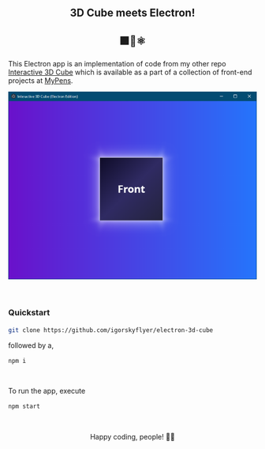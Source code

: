 <h2 align="center">3D Cube meets Electron!</h2>
<h2 align="center">🟪🤝⚛</h2>

This Electron app is an implementation of code from my other repo [Interactive 3D Cube](https://github.com/igorskyflyer/my-pens/tree/main/interactive-3d-cube) which is available as a part of a collection of front-end projects at [MyPens](https://github.com/igorskyflyer/my-pens).
<br>

<p align="center">
	<img src="https://github.com/igorskyflyer/electron-3d-cube/raw/main/assets/screenshot.png" alt="Application screenshot">
</p>

<br>

### Quickstart

```bash
git clone https://github.com/igorskyflyer/electron-3d-cube
```

followed by a,

```bash
npm i
```

<br>

To run the app, execute

```bash
npm start
```

<br>

<p align="center">
Happy coding, people! 🙌🎉
</p>
